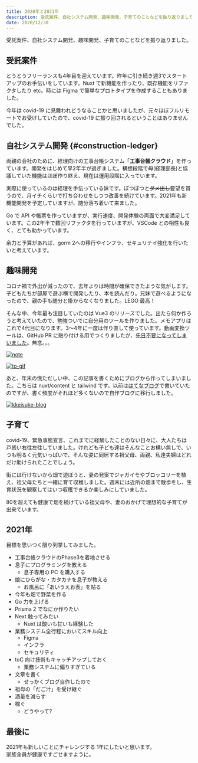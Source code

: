 ```yaml
---
title: 2020年と2021年
description: 受託案件、自社システム開発、趣味開発、子育てのことなどを振り返りました。
date: 2020/12/30
---
```


受託案件、自社システム開発、趣味開発、子育てのことなどを振り返りました。

## 受託案件

とうとうフリーランスも4年目を迎えています。昨年に引き続き週3でスタートアップのお手伝いをしています。Nuxt で新機能を作ったり、既存機能をリファクタしたり etc。時には Figma で簡単なプロトタイプを作成することもありました。

今年は covid-19 に見舞われどうなることかと思いましたが、元々ほぼフルリモートでお受けしていたので、covid-19 に振り回されるということはありませんでした。

## 自社システム開発 {#construction-ledger}

両親の会社のために、経理向けの工事台帳システム「**工事台帳クラウド**」を作っています。開発をはじめて早2年半が過ぎました。構想段階で母(経理部長)と協議していた機能はほぼ作り終え、現在は運用段階に入っています。

実際に使っているのは経理を手伝っている妹です。ぽつぽつと~~ダメ出し~~要望を貰うので、月イチくらいで打ち合わせをしつつ改善を続けています。2021年も新機能開発を予定していますが、随分落ち着いて来ました。

<article-img src="/articles/images/20201230_1.png" title="個人で開発している「工事台帳クラウド」 バックエンドは Go / PostgreSQL、フロントエンドは TypeScript / Vue" width="716" height="403"></article-img>

Go で API や帳票を作っていますが、実行速度、開発体験の両面で大変満足しています。この2年半で数回リファクタを行っていますが、VSCode との相性も良く、とても助かっています。

余力と予算があれば、gorm 2への移行やインフラ、セキュリテイ強化を行いたいと考えています。

## 趣味開発

コロナ禍で外出が減ったので、去年よりは時間が確保できたような気がします。子どもたちが部屋で遊ぶ横で開発したり、本を読んだり。兄妹で遊べるようになったので、親の手も随分と掛からなくなりました。LEGO 最高！

そんな中、今年最も注目していたのは Vue3 のリリースでした。出たら何か作ろうと考えていたので、勉強ついでに自分用のツールを作りました。メモアプリはこれで4代目になります。3〜4年に一度は作り直して使っています。動画変換ツールは、GitHub PR に貼り付ける用でつくりましたが、[先日不要になってしまいました](https://github.blog/changelog/2020-12-16-video-upload-public-beta/)。無念。。。

[![note](https://github-readme-stats.vercel.app/api/pin/?username=kkeisuke&repo=note&show_owner=true&theme=vue-dark)](https://github.com/kkeisuke/note)

[![to-gif](https://github-readme-stats.vercel.app/api/pin/?username=kkeisuke&repo=to-gif&show_owner=true&theme=vue-dark)](https://github.com/kkeisuke/to-gif)

あと、年末の慌ただしい中、この記事を書くためにブログから作ってしまいました。こちらは nuxt/content と tailwind です。以前は[はてなブログ](https://kkeisuke.hatenablog.com/)で書いていたのですが、書く頻度がそれほど多くないので自作ブログに移行しました。

[![kkeisuke-blog](https://github-readme-stats.vercel.app/api/pin/?username=kkeisuke&repo=kkeisuke-blog&show_owner=true&theme=vue-dark)](https://github.com/kkeisuke/kkeisuke-blog)

## 子育て

covid-19、緊急事態宣言、これまでに経験したことのない日々に、大人たちは戸惑い右往左往していました。けれども子ども達はそんなことお構い無しで、いつも明るく元気いっぱいで、そんな姿に同居する祖父母、両親、私達夫婦はどれだけ助けられたことでしょう。

街には行けないから畑で遊ぼうと、妻の発案でジャガイモやブロッコリーを植え、祖父母たちと一緒に育て収穫しました。週末には近所の畑まで散歩をし、生育状況を観察してはいつ収穫できるか楽しみにしていました。

80を超えても健康で畑を続けている祖父母や、妻のおかげで理想的な子育てが出来ています。

<article-img src="/articles/images/20201230_2.jpeg" title="コロナ禍、家族みんなで育てたジャガイモ" width="480" height="640"></article-img>

## 2021年

目標を思いつく限り列挙してみました。

- 工事台帳クラウドのPhase3を着地させる
- 息子にプログラミングを教える
  - 息子専用の PC を購入する
- 娘にひらがな・カタカナを息子が教える
  - お風呂に「あいうえお表」を貼る
- 今年も畑で野菜を作る
- Go 力を上げる
- Prisma 2 でなにか作りたい
- Next 触ってみたい
  - Nuxt は酸いも甘いも経験した
- 業務システム全行程においてスキル向上
  - Figma
  - インフラ
  - セキュリティ
- toC 向け技術もキャッチアップしておく
  - 業務システムに偏りすぎている
- 文章を書く
  - せっかくブログ自作したので
- 祖母の「だご汁」を受け継ぐ
- 酒量を減らす
- 稼ぐ
  - どうやって?

## 最後に

2021年も新しいことにチャレンジする 1年にしたいと思います。<br>
家族全員が健康ですごせますように。
